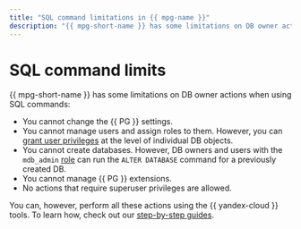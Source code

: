 ```yaml
---
title: "SQL command limitations in {{ mpg-name }}"
description: "{{ mpg-short-name }} has some limitations on DB owner actions when using SQL commands."
---
```


# SQL command limits

{{ mpg-short-name }} has some limitations on DB owner actions when using SQL commands:

* You cannot change the {{ PG }} settings.
* You cannot manage users and assign roles to them. However, you can [grant user privileges](../operations/grant.md) at the level of individual DB objects.
* You cannot create databases. However, DB owners and users with the `mdb_admin` [role](roles.md) can run the `ALTER DATABASE` command for a previously created DB.
* You cannot manage {{ PG }} extensions.
* No actions that require superuser privileges are allowed.

You can, however, perform all these actions using the {{ yandex-cloud }} tools. To learn how, check out our [step-by-step guides](../operations/index.md).
